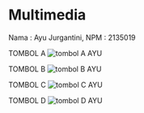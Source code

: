 # Multimedia
Nama : Ayu Jurgantini, NPM : 2135019

TOMBOL A
![tombol A AYU](https://user-images.githubusercontent.com/100103696/191419303-287f4ce6-b066-440f-b237-65aa2472b99e.png)

TOMBOL B
![tombol B AYU](https://user-images.githubusercontent.com/100103696/191419590-dba2376f-d3ec-4ffd-84db-0646456d2b5e.png)


TOMBOL C
![tombol C AYU](https://user-images.githubusercontent.com/100103696/191419628-76a88282-4057-4ea8-8f8e-5d41a05cc1f4.png)


TOMBOL D
![tombol D AYU](https://user-images.githubusercontent.com/100103696/191419649-a1e73837-9ee5-4a0b-8b13-f0911898616d.png)

